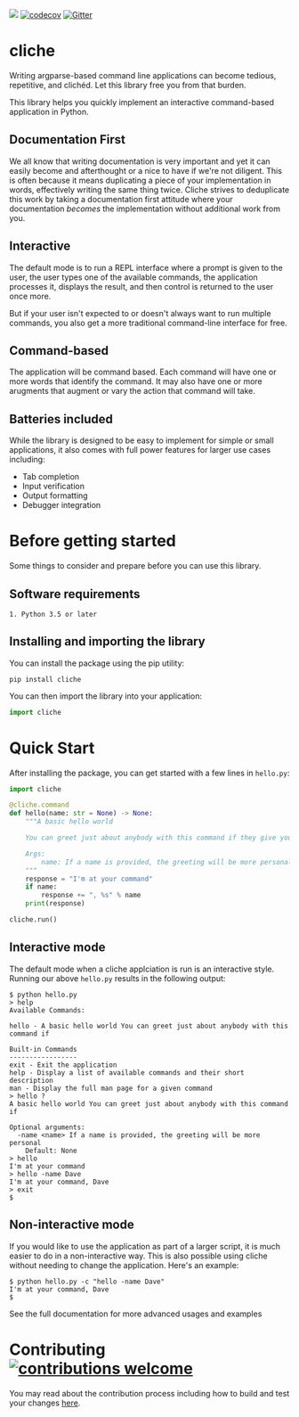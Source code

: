 ![](https://github.com/NetApp/cliche/workflows/build/badge.svg?branch=master)
[![codecov](https://codecov.io/gh/NetApp/cliche/branch/master/graph/badge.svg?token=QPHL12QH4N)](https://codecov.io/gh/NetApp/cliche)
[![Gitter](https://badges.gitter.im/netapp-cliche/community.svg)](https://gitter.im/netapp-cliche/community?utm_source=badge&utm_medium=badge&utm_campaign=pr-badge)

# cliche

Writing argparse-based command line applications can become tedious, repetitive,
and clichéd. Let this library free you from that burden.

This library helps you quickly implement an interactive command-based application in Python.

## Documentation First
We all know that writing documentation is very important and yet it can easily become
and afterthought or a nice to have if we're not diligent. This is often because it
means duplicating a piece of your implementation in words, effectively writing the
same thing twice. Cliche strives to deduplicate this work by taking a documentation
first attitude where your documentation _becomes_ the implementation without additional
work from you.

## Interactive

The default mode is to run a REPL interface where a prompt is given to the user, the
user types one of the available commands, the application processes it, displays the
result, and then control is returned to the user once more.

But if your user isn't expected to or doesn't always want to run multiple commands,
you also get a more traditional command-line interface for free.

## Command-based

The application will be command based. Each command will have one or more words
that identify the command. It may also have one or more arugments that augment or
vary the action that command will take.

## Batteries included

While the library is designed to be easy to implement for simple or small applications,
it also comes with full power features for larger use cases including:

* Tab completion
* Input verification
* Output formatting
* Debugger integration

# Before getting started

Some things to consider and prepare before you can use this library.

## Software requirements

```
1. Python 3.5 or later
```

## Installing and importing the library

You can install the package using the pip utility:

```
pip install cliche
```

You can then import the library into your application:

```python
import cliche
```

# Quick Start

After installing the package, you can get started with a few lines in `hello.py`:

```python
import cliche

@cliche.command
def hello(name: str = None) -> None:
    """A basic hello world

    You can greet just about anybody with this command if they give you their name!

    Args:
        name: If a name is provided, the greeting will be more personal
    """
    response = "I'm at your command"
    if name:
        response += ", %s" % name
    print(response)

cliche.run()
```

## Interactive mode

The default mode when a cliche applciation is run is an interactive style. Running
our above `hello.py` results in the following output:

```
$ python hello.py
> help
Available Commands:

hello - A basic hello world You can greet just about anybody with this command if

Built-in Commands
-----------------
exit - Exit the application
help - Display a list of available commands and their short description
man - Display the full man page for a given command
> hello ?
A basic hello world You can greet just about anybody with this command if

Optional arguments:
  -name <name> If a name is provided, the greeting will be more personal
    Default: None
> hello
I'm at your command
> hello -name Dave
I'm at your command, Dave
> exit
$
```

## Non-interactive mode

If you would like to use the application as part of a larger script, it is much
easier to do in a non-interactive way. This is also possible using cliche without
needing to change the application. Here's an example:

```
$ python hello.py -c "hello -name Dave"
I'm at your command, Dave
$
```

See the full documentation for more advanced usages and examples

# Contributing [![contributions welcome](https://img.shields.io/badge/contributions-welcome-brightgreen.svg?style=flat)](https://github.com/dwyl/esta/issues)

You may read about the contribution process including how to build and test your changes [here](CONTRIBUTING.md).
